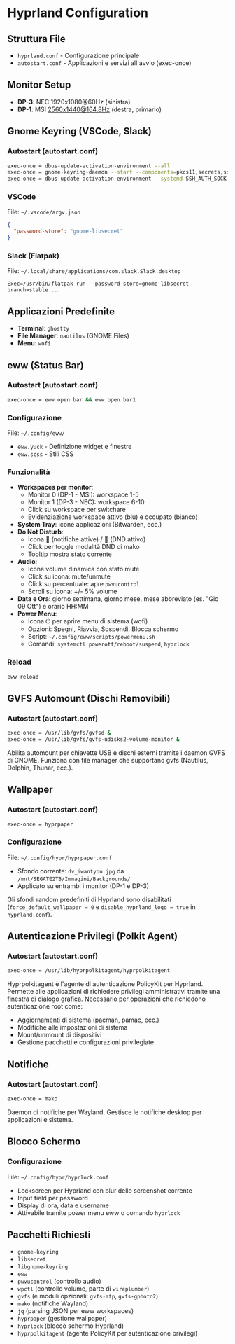 # Hyprland Configuration

## Struttura File
- `hyprland.conf` - Configurazione principale
- `autostart.conf` - Applicazioni e servizi all'avvio (exec-once)

## Monitor Setup
- **DP-3**: NEC 1920x1080@60Hz (sinistra)
- **DP-1**: MSI 2560x1440@164.8Hz (destra, primario)

## Gnome Keyring (VSCode, Slack)

### Autostart (autostart.conf)
```bash
exec-once = dbus-update-activation-environment --all
exec-once = gnome-keyring-daemon --start --components=pkcs11,secrets,ssh
exec-once = dbus-update-activation-environment --systemd SSH_AUTH_SOCK GNOME_KEYRING_CONTROL
```

### VSCode
File: `~/.vscode/argv.json`
```json
{
  "password-store": "gnome-libsecret"
}
```

### Slack (Flatpak)
File: `~/.local/share/applications/com.slack.Slack.desktop`
```
Exec=/usr/bin/flatpak run --password-store=gnome-libsecret --branch=stable ...
```

## Applicazioni Predefinite
- **Terminal**: `ghostty`
- **File Manager**: `nautilus` (GNOME Files)
- **Menu**: `wofi`

## eww (Status Bar)

### Autostart (autostart.conf)
```bash
exec-once = eww open bar && eww open bar1
```

### Configurazione
File: `~/.config/eww/`
- `eww.yuck` - Definizione widget e finestre
- `eww.scss` - Stili CSS

### Funzionalità
- **Workspaces per monitor**:
  - Monitor 0 (DP-1 - MSI): workspace 1-5
  - Monitor 1 (DP-3 - NEC): workspace 6-10
  - Click su workspace per switchare
  - Evidenziazione workspace attivo (blu) e occupato (bianco)
- **System Tray**: icone applicazioni (Bitwarden, ecc.)
- **Do Not Disturb**:
  - Icona 󰂚 (notifiche attive) / 󰂛 (DND attivo)
  - Click per toggle modalità DND di mako
  - Tooltip mostra stato corrente
- **Audio**:
  - Icona volume dinamica con stato mute
  - Click su icona: mute/unmute
  - Click su percentuale: apre `pwvucontrol`
  - Scroll su icona: +/- 5% volume
- **Data e Ora**: giorno settimana, giorno mese, mese abbreviato (es. "Gio 09 Ott") e orario HH:MM
- **Power Menu**:
  - Icona ⏻ per aprire menu di sistema (wofi)
  - Opzioni: Spegni, Riavvia, Sospendi, Blocca schermo
  - Script: `~/.config/eww/scripts/powermenu.sh`
  - Comandi: `systemctl poweroff/reboot/suspend`, `hyprlock`

### Reload
```bash
eww reload
```

## GVFS Automount (Dischi Removibili)

### Autostart (autostart.conf)
```bash
exec-once = /usr/lib/gvfs/gvfsd &
exec-once = /usr/lib/gvfs/gvfs-udisks2-volume-monitor &
```

Abilita automount per chiavette USB e dischi esterni tramite i daemon GVFS di GNOME. Funziona con file manager che supportano gvfs (Nautilus, Dolphin, Thunar, ecc.).

## Wallpaper

### Autostart (autostart.conf)
```bash
exec-once = hyprpaper
```

### Configurazione
File: `~/.config/hypr/hyprpaper.conf`
- Sfondo corrente: `dv_iwantyou.jpg` da `/mnt/SEGATE2TB/Immagini/Backgrounds/`
- Applicato su entrambi i monitor (DP-1 e DP-3)

Gli sfondi random predefiniti di Hyprland sono disabilitati (`force_default_wallpaper = 0` e `disable_hyprland_logo = true` in `hyprland.conf`).

## Autenticazione Privilegi (Polkit Agent)

### Autostart (autostart.conf)
```bash
exec-once = /usr/lib/hyprpolkitagent/hyprpolkitagent
```

Hyprpolkitagent è l'agente di autenticazione PolicyKit per Hyprland. Permette alle applicazioni di richiedere privilegi amministrativi tramite una finestra di dialogo grafica. Necessario per operazioni che richiedono autenticazione root come:
- Aggiornamenti di sistema (pacman, pamac, ecc.)
- Modifiche alle impostazioni di sistema
- Mount/unmount di dispositivi
- Gestione pacchetti e configurazioni privilegiate

## Notifiche

### Autostart (autostart.conf)
```bash
exec-once = mako
```

Daemon di notifiche per Wayland. Gestisce le notifiche desktop per applicazioni e sistema.

## Blocco Schermo

### Configurazione
File: `~/.config/hypr/hyprlock.conf`
- Lockscreen per Hyprland con blur dello screenshot corrente
- Input field per password
- Display di ora, data e username
- Attivabile tramite power menu eww o comando `hyprlock`

## Pacchetti Richiesti
- `gnome-keyring`
- `libsecret`
- `libgnome-keyring`
- `eww`
- `pwvucontrol` (controllo audio)
- `wpctl` (controllo volume, parte di `wireplumber`)
- `gvfs` (e moduli opzionali: `gvfs-mtp`, `gvfs-gphoto2`)
- `mako` (notifiche Wayland)
- `jq` (parsing JSON per eww workspaces)
- `hyprpaper` (gestione wallpaper)
- `hyprlock` (blocco schermo Hyprland)
- `hyprpolkitagent` (agente PolicyKit per autenticazione privilegi)
